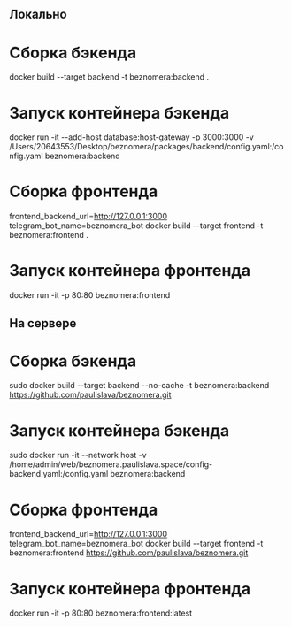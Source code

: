 ## Локально

# Сборка бэкенда
docker build --target backend -t beznomera:backend .

# Запуск контейнера бэкенда
docker run -it --add-host database:host-gateway -p 3000:3000 -v /Users/20643553/Desktop/beznomera/packages/backend/config.yaml:/config.yaml beznomera:backend

# Сборка фронтенда
frontend_backend_url=http://127.0.0.1:3000 telegram_bot_name=beznomera_bot docker build --target frontend -t beznomera:frontend .

# Запуск контейнера фронтенда
docker run -it -p 80:80 beznomera:frontend

## На сервере


# Сборка бэкенда
sudo docker build --target backend --no-cache -t beznomera:backend https://github.com/paulislava/beznomera.git

# Запуск контейнера бэкенда
sudo docker run -it --network host -v /home/admin/web/beznomera.paulislava.space/config-backend.yaml:/config.yaml beznomera:backend

# Сборка фронтенда
frontend_backend_url=http://127.0.0.1:3000 telegram_bot_name=beznomera_bot docker build --target frontend -t beznomera:frontend https://github.com/paulislava/beznomera.git

# Запуск контейнера фронтенда
docker run -it -p 80:80 beznomera:frontend:latest

